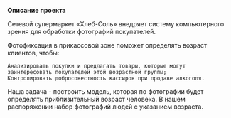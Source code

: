 **Описание проекта**


Сетевой супермаркет «Хлеб-Соль» внедряет систему компьютерного зрения для обработки фотографий покупателей.

Фотофиксация в прикассовой зоне поможет определять возраст клиентов, чтобы:

    Анализировать покупки и предлагать товары, которые могут заинтересовать покупателей этой возрастной группы;
    Контролировать добросовестность кассиров при продаже алкоголя.
Наша задача - построить модель, которая по фотографии будет определять приблизительный возраст человека. В нашем распоряжении набор фотографий людей с указанием возраста.
